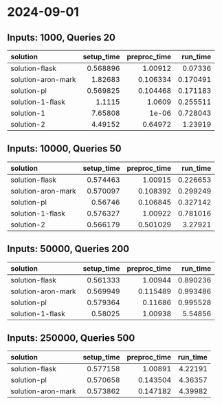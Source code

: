 # 2024-09-01

## Inputs: 1000, Queries 20

| solution           |   setup_time |   preproc_time |   run_time |
|:-------------------|-------------:|---------------:|-----------:|
| solution-flask     |     0.568896 |       1.00912  |   0.07336  |
| solution-aron-mark |     1.82683  |       0.106334 |   0.170491 |
| solution-pl        |     0.569825 |       0.104468 |   0.171183 |
| solution-1-flask   |     1.1115   |       1.0609   |   0.255511 |
| solution-1         |     7.65808  |       1e-06    |   0.728043 |
| solution-2         |     4.49152  |       0.64972  |   1.23919  |

## Inputs: 10000, Queries 50

| solution           |   setup_time |   preproc_time |   run_time |
|:-------------------|-------------:|---------------:|-----------:|
| solution-flask     |     0.574463 |       1.00915  |   0.226653 |
| solution-aron-mark |     0.570097 |       0.108392 |   0.299249 |
| solution-pl        |     0.56746  |       0.106845 |   0.327142 |
| solution-1-flask   |     0.576327 |       1.00922  |   0.781016 |
| solution-2         |     0.566179 |       0.501029 |   3.27921  |

## Inputs: 50000, Queries 200

| solution           |   setup_time |   preproc_time |   run_time |
|:-------------------|-------------:|---------------:|-----------:|
| solution-flask     |     0.561333 |       1.00944  |   0.890236 |
| solution-aron-mark |     0.569949 |       0.115489 |   0.993486 |
| solution-pl        |     0.579364 |       0.11686  |   0.995528 |
| solution-1-flask   |     0.58025  |       1.00938  |   5.54856  |

## Inputs: 250000, Queries 500

| solution           |   setup_time |   preproc_time |   run_time |
|:-------------------|-------------:|---------------:|-----------:|
| solution-flask     |     0.577158 |       1.00891  |    4.22191 |
| solution-pl        |     0.570658 |       0.143504 |    4.36357 |
| solution-aron-mark |     0.573862 |       0.147182 |    4.39982 |